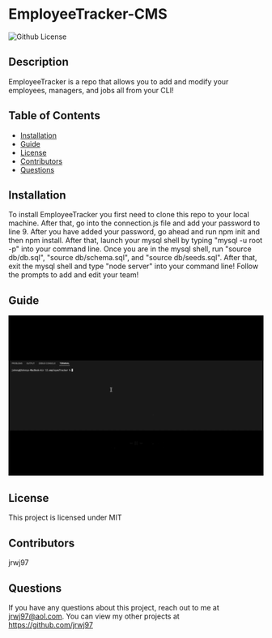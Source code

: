 # EmployeeTracker-CMS
  ![Github License](http://img.shields.io/badge/license-MIT-blue.svg)

  ## Description
  EmployeeTracker is a repo that allows you to add and modify your employees, managers, and jobs all from your CLI!
  ## Table of Contents
  * [Installation](#installation)
  * [Guide](#guide)
  * [License](*license)
  * [Contributors](#contributors)
  * [Questions](#questions)

  ## Installation
  To install EmployeeTracker you first need to clone this repo to your local machine. After that, go into the connection.js file and add your password to line 9. After you have added your password, go ahead and run npm init and then npm install. After that, launch your mysql shell by typing "mysql -u root -p" into your command line. Once you are in the mysql shell, run "source db/db.sql", "source db/schema.sql", and "source db/seeds.sql". After that, exit the mysql shell and type "node server" into your command line! Follow the prompts to add and edit your team!

  ## Guide
  ![Watch the video](./video/Untitled_%20Mar%2025%2C%202022%2010_16%20PM.gif)

  ## License
  This project is licensed under MIT

  ## Contributors
  jrwj97

  ## Questions
  If you have any questions about this project, reach out to me at jrwj97@aol.com. You can view my other projects at https://github.com/jrwj97
